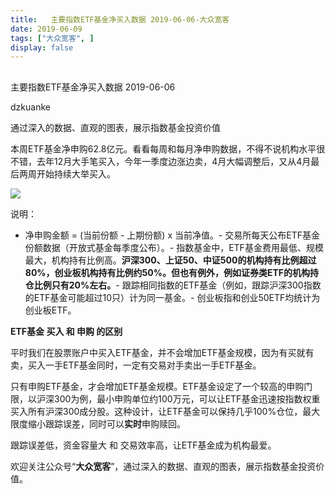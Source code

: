 ```yaml
---
title:   主要指数ETF基金净买入数据 2019-06-06-大众宽客
date: 2019-06-09
tags: ["大众宽客", ]
display: false
---
```



## 



主要指数ETF基金净买入数据 2019-06-06




dzkuanke




通过深入的数据、直观的图表，展示指数基金投资价值


本周ETF基金净申购62.8亿元。看看每周和每月净申购数据，不得不说机构水平很不错，去年12月大手笔买入，今年一季度边涨边卖，4月大幅调整后，又从4月最后两周开始持续大举买入。



<img class="rich_pages" data-ratio="1.3840399002493766" data-s="300,640" src="https://mmbiz.qpic.cn/mmbiz_png/PKw3FQPmhIjdjJ9OWZWNmmWbl6yItmnNY0hdYR9ia096d1ptWhiaRZpxdTBVs14pWhm4wakYvib4AcPS723XGCFeg/640?wx_fmt=png" data-type="png" data-w="802" style=""/>



说明：
- 净申购金额 = (当前份额 - 上期份额) x 当前净值。- 交易所每天公布ETF基金份额数据（开放式基金每季度公布）。- 指数基金中，ETF基金费用最低、规模最大，机构持有比例高。**沪深300、上证50、中证500的机构持有比例超过80%，创业板机构持有比例约50%。但也有例外，例如证券类ETF的机构持仓比例只有20%左右。**- 跟踪相同指数的ETF基金（例如，跟踪沪深300指数的ETF基金可能超过10只）计为同一基金。- 创业板指和创业50ETF均统计为创业板ETF。




**ETF基金 买入 和 申购 的区别**



平时我们在股票账户中买入ETF基金，并不会增加ETF基金规模，因为有买就有卖，买入一手ETF基金同时，一定有交易对手卖出一手ETF基金。



只有申购ETF基金，才会增加ETF基金规模。ETF基金设定了一个较高的申购门限，以沪深300为例，最小申购单位约100万元，可以让ETF基金迅速按指数权重买入所有沪深300成分股。这种设计，让ETF基金可以保持几乎100%仓位，最大限度缩小跟踪误差，同时可以**实时**申购赎回。



跟踪误差低，资金容量大&nbsp;和 交易效率高，让ETF基金成为机构最爱。





欢迎关注公众号“**大众宽客**”，通过深入的数据、直观的图表，展示指数基金投资价值。
